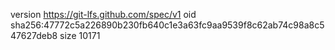 version https://git-lfs.github.com/spec/v1
oid sha256:47772c5a226890b230fb640c1e3a63fc9aa9539f8c62ab74c98a8c547627deb8
size 10171

